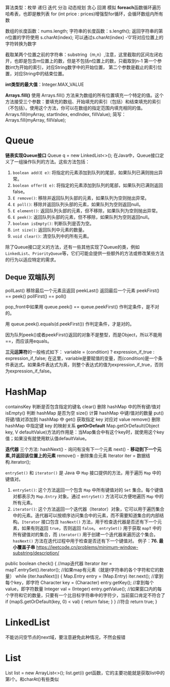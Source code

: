算法类型：枚举 递归 迭代 分治 动态规划 贪心 回溯 模拟
**foreach**函数循环遍历哈希表，也即是散列表
for (int price : prices)增强型for循环，会循环数组内所有数

数组的长度函数：nums.length;
字符串的长度函数：s.length();
返回字符串的第n位置的字符使用 s.charAt(index);
可以通过s.charAt(index) -‘0’将对应位置上的字符转换为数字

截取某两个位置之前的字符串：substring（m,n）,注意，这里截取的区间左闭右开，也即是包含m位置上的数，但是不包括n位置上的数，只截取到n-1
第一个参数int为开始的索引，对应String数字中的开始位置，
第二个参数是截止的索引位置，对应String中的结束位置。

**int类型的最大值**：Integer.MAX_VALUE

**Arrays.fill()**
使用 Arrays.fill() 方法来为数组的所有位置填充一个特定的值。这个方法接受三个参数：要填充的数组、开始填充的索引（包括）和结束填充的索引（不包括）。使用这个方法，你可以在数组的指定范围内填充相同的值。
Arrays.fill(myArray, startIndex, endIndex, fillValue);
简写：
Arrays.fill(myArray,  fillValue);
# Queue
**链表实现Queue接口**
Queue<TreeNode> q = new LinkedList<>();
在Java中，Queue接口定义了一组操作队列的方法。这些方法包括：

1. `boolean add(E e)`: 将指定的元素添加到队列的尾部，如果队列已满则抛出异常。
2. `boolean offer(E e)`: 将指定的元素添加到队列的尾部，如果队列已满则返回false。
3. `E remove()`: 移除并返回队列头部的元素，如果队列为空则抛出异常。
4. `E poll()`: 移除并返回队列头部的元素，如果队列为空则返回null。
5. `E element()`: 返回队列头部的元素，但不移除，如果队列为空则抛出异常。
6. `E peek()`: 返回队列头部的元素，但不移除，如果队列为空则返回null。
7. `boolean isEmpty()`: 判断队列是否为空。
8. `int size()`: 返回队列中元素的数量。
9. `void clear()`: 清空队列中的所有元素。

除了Queue接口定义的方法，还有一些其他实现了Queue的类，例如`LinkedList`、`PriorityQueue`等，它们可能会提供一些额外的方法或修改某些方法的行为以适应特定的需求。


## Deque 双端队列
pollLast() 移除最后一个元素且返回
peekLast() 返回最后一个元素
peekFirst() == peek()
pollFirst() == poll()

pop_front中如果用 queue.peek() == queue.peekFirst() 作判定条件，是不对的。

用 queue.peek().equals(d.peekFirst()) 作判定条件，才是对的。

因为队列peek()或者peekFirst()返回的对象不是整型，而是Object，所以不能用==，而应该用equals。

**三元运算符**的一般格式如下：
variable = (condition) ? expression_if_true : expression_if_false;
在这里，variable是要赋值的变量，而(condition)是一个条件表达式。如果条件表达式为真，则整个表达式的值为expression_if_true，否则为expression_if_false。

# HashMap
containsKey 判断是否包含指定的键名
clear()	删除 hashMap 中的所有键/值对
isEmpty()	判断 hashMap 是否为空
size()	计算 hashMap 中键/值对的数量
put()	将键/值对添加到 hashMap 中
get()	获取指定 key 对应对 value
remove()	删除 hashMap 中指定键 key 的映射关系
**getOrDefault**
Map.getOrDefault(Object key, V defaultValue)方法的作用是：当Map集合中有这个key时，就使用这个key值；如果没有就使用默认值defaultValue。

**迭代器**
三个方法:
    hashNext() - 询问有没有下一个元素
    next() - **移动到下一个元素,并返回该位置上的元素**
    remove() - 删除集合元素
Iterator iter = 数据结构.iterator(); 

`entrySet()` 和 `iterator()` 是 Java 中 `Map` 接口提供的方法，用于遍历 `Map` 中的键值对。
1. `entrySet()`: 这个方法返回一个包含 `Map` 中所有键值对的 `Set` 集合。每个键值对都表示为 `Map.Entry` 对象。通过 `entrySet()` 方法可以方便地遍历 `Map` 中的所有元素。
2. `iterator()`: 这个方法返回一个迭代器（Iterator）对象，它可以用于遍历集合中的元素。迭代器可以按顺序访问集合中的元素，而不需要知道集合的内部结构。`Iterator` 接口包含 `hasNext()` 方法，用于检查迭代器是否还有下一个元素，如果有则返回 `true`，否则返回 `false`。
`entrySet()` 用于获取 `mapT` 中的所有键值对的集合，而 `iterator()` 用于创建一个迭代器来遍历这个集合。`hasNext()` 方法在迭代过程中用于检查是否还有下一个键值对。
例子：**76. 最小覆盖子串**
https://leetcode.cn/problems/minimum-window-substring/description/

public boolean check() {
        //map迭代器
        Iterator iter = mapT.entrySet().iterator(); 
        //如果map有元素（就是t字符串的各个字符和它的数量）
        while (iter.hasNext()) { 
            Map.Entry entry = (Map.Entry) iter.next(); 
            //拿到每个key，即字符
            Character key = (Character) entry.getKey(); 
            //拿到每个value，即字符数量
            Integer val = (Integer) entry.getValue(); 
            //如果窗口内的每个字符和它的数量，只要有一个比目标字符串中的字符少，当前窗口肯定不符合了
            if (mapS.getOrDefault(key, 0) < val) {
                return false;
            }
        } 
        //符合
        return true;
    }


# LinkedList
不能访问空节点的next域，要注意避免此种情况，不然会报错

# List
List<class> list = new ArrayList<>();
list.get(i)
get函数，它的主要功能就是获取list中的第i个。和charAt()有些类似
